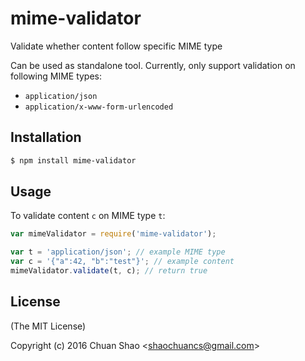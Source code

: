 # mime-validator
Validate whether content follow specific MIME type

Can be used as standalone tool. Currently, only support validation on following MIME types:

* `application/json`
* `application/x-www-form-urlencoded`

## Installation
```sh
$ npm install mime-validator
```

## Usage
To validate content `c` on MIME type `t`:
```js
var mimeValidator = require('mime-validator');

var t = 'application/json'; // example MIME type
var c = '{"a":42, "b":"test"}'; // example content
mimeValidator.validate(t, c); // return true
```

## License
(The MIT License)

Copyright (c) 2016 Chuan Shao &lt;shaochuancs@gmail.com&gt;